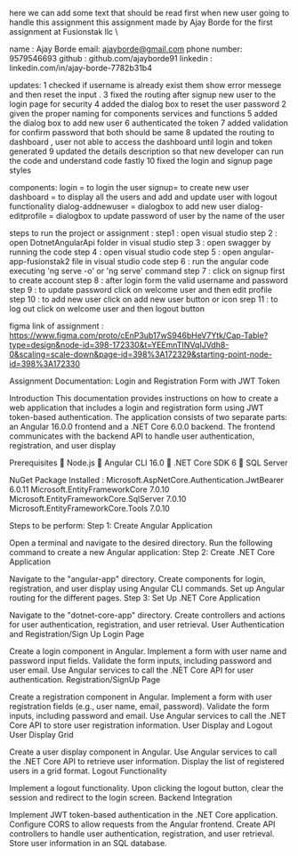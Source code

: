 here we can add some text that should be read first when new user going to handle this assignment this assignment made by Ajay Borde for the first assignment at Fusionstak llc \

name : Ajay Borde email: ajayborde@gmail.com phone number: 9579546693 github : github.com/ajayborde91 linkedin : linkedin.com/in/ajay-borde-7782b31b4

updates: 1 checked if username is already exist them show error messege and then reset the input . 3 fixed the routing after signup new user to the login page for security 4 added the dialog box to reset the user password 2 given the proper naming for components services and functions 5 added the dialog box to add new user 6 authenticated the token 7 added validation for confirm password that both should be same 8 updated the routing to dashboard , user not able to access the dashboard until login and token
generated 9 updated the details description so that new developer can run the code and understand code fastly 10 fixed the login and signup page styles

components: login = to login the user signup= to create new user dashboard = to display all the users and add and update user with logout functionality
dialog-addnewuser = dialogbox to add new user dialog-editprofile = dialogbox to update password of user by the name of the user

steps to run the project or assignment : step1 : open visual studio
step 2 : open DotnetAngularApi folder in visual studio step 3 : open swagger by running the code step 4 : open visual studio code step 5 : open angular-app-fusionstak2 file in visual studio code step 6 : run the angular code executing 'ng serve -o' or 'ng serve' command step 7 : click on signup first to create account step 8 : after login form the valid username and password step 9 : to update password click on welcome user and then edit profile step 10 : to add new user click on add new user button or icon srep 11 : to log out click on welcome user and then logout button

figma link of assignment : https://www.figma.com/proto/cEnP3ub17wS946bHeV7Ytk/Cap-Table?type=design&node-id=398-172330&t=YEEmnTINVqIJVdh8-0&scaling=scale-down&page-id=398%3A172329&starting-point-node-id=398%3A172330

Assignment Documentation: Login and Registration Form with JWT Token

Introduction This documentation provides instructions on how to create a web application that includes a login and registration form using JWT token-based authentication. The application consists of two separate parts: an Angular 16.0.0 frontend and a .NET Core 6.0.0 backend. The frontend communicates with the backend API to handle user authentication, registration, and user display

Prerequisites  Node.js  Angular CLI 16.0  .NET Core SDK 6  SQL Server

NuGet Package Installed : Microsoft.AspNetCore.Authentication.JwtBearer 6.0.11 Microsoft.EntityFrameworkCore 7.0.10 Microsoft.EntityFrameworkCore.SqlServer 7.0.10 Microsoft.EntityFrameworkCore.Tools 7.0.10

Steps to be perform: Step 1: Create Angular Application

Open a terminal and navigate to the desired directory.
Run the following command to create a new Angular application:
Step 2: Create .NET Core Application

Navigate to the "angular-app" directory.
Create components for login, registration, and user display using Angular CLI commands.
Set up Angular routing for the different pages.
Step 3: Set Up .NET Core Application

Navigate to the "dotnet-core-app" directory.
Create controllers and actions for user authentication, registration, and user retrieval. User Authentication and Registration/Sign Up
Login Page

Create a login component in Angular.
Implement a form with user name and password input fields.
Validate the form inputs, including password and user email.
Use Angular services to call the .NET Core API for user authentication.
Registration/SignUp Page

Create a registration component in Angular.
Implement a form with user registration fields (e.g., user name, email, password).
Validate the form inputs, including password and email.
Use Angular services to call the .NET Core API to store user registration information.
User Display and Logout User Display Grid

Create a user display component in Angular.
Use Angular services to call the .NET Core API to retrieve user information.
Display the list of registered users in a grid format.
Logout Functionality

Implement a logout functionality.
Upon clicking the logout button, clear the session and redirect to the login screen.
Backend Integration

Implement JWT token-based authentication in the .NET Core application.
Configure CORS to allow requests from the Angular frontend.
Create API controllers to handle user authentication, registration, and user retrieval.
Store user information in an SQL database.
